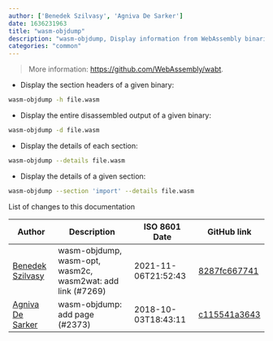 ```yaml
---
author: ['Benedek Szilvasy', 'Agniva De Sarker']
date: 1636231963
title: "wasm-objdump"
description: "wasm-objdump, Display information from WebAssembly binaries."
categories: "common"
---
```

> More information: <https://github.com/WebAssembly/wabt>.

- Display the section headers of a given binary:

```bash
wasm-objdump -h file.wasm
```

- Display the entire disassembled output of a given binary:

```bash
wasm-objdump -d file.wasm
```

- Display the details of each section:

```bash
wasm-objdump --details file.wasm
```

- Display the details of a given section:

```bash
wasm-objdump --section 'import' --details file.wasm
```
List of changes to this documentation


Author | Description | ISO 8601 Date | GitHub link
------|-----|-----|-----
[Benedek Szilvasy](mailto:benedek.szilvasy@gmail.com) | wasm-objdump, wasm-opt, wasm2c, wasm2wat: add link (#7269) | 2021-11-06T21:52:43 | [8287fc667741](https://github.com/tldr-pages/tldr/commit/8287fc667741f492c7f7839a7c10aaff487a6151)
[Agniva De Sarker](mailto:agnivade@yahoo.co.in) | wasm-objdump: add page (#2373) | 2018-10-03T18:43:11 | [c115541a3643](https://github.com/tldr-pages/tldr/commit/c115541a36430f7f5b728a9ac0c824565dc06bcf)

